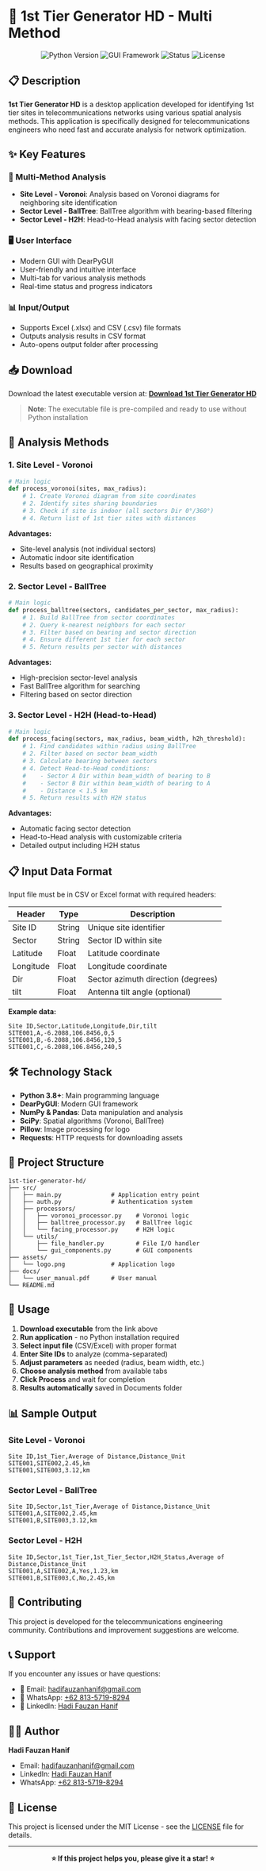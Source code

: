# 🎯 1st Tier Generator HD - Multi Method

<div align="center">
  <img src="https://img.shields.io/badge/Python-3.8+-blue.svg" alt="Python Version"/>
  <img src="https://img.shields.io/badge/GUI-DearPyGUI-green.svg" alt="GUI Framework"/>
  <img src="https://img.shields.io/badge/Status-Active-brightgreen.svg" alt="Status"/>
  <img src="https://img.shields.io/badge/License-MIT-yellow.svg" alt="License"/>
</div>

## 📋 Description

**1st Tier Generator HD** is a desktop application developed for identifying 1st tier sites in telecommunications networks using various spatial analysis methods. This application is specifically designed for telecommunications engineers who need fast and accurate analysis for network optimization.

## ✨ Key Features

### 🔄 Multi-Method Analysis
- **Site Level - Voronoi**: Analysis based on Voronoi diagrams for neighboring site identification
- **Sector Level - BallTree**: BallTree algorithm with bearing-based filtering
- **Sector Level - H2H**: Head-to-Head analysis with facing sector detection

### 🖥️ User Interface
- Modern GUI with DearPyGUI
- User-friendly and intuitive interface
- Multi-tab for various analysis methods
- Real-time status and progress indicators

### 📊 Input/Output
- Supports Excel (.xlsx) and CSV (.csv) file formats
- Outputs analysis results in CSV format
- Auto-opens output folder after processing

## 📥 Download

Download the latest executable version at: **[Download 1st Tier Generator HD](http://bit.ly/4k9elX1)**

> **Note**: The executable file is pre-compiled and ready to use without Python installation

## 🎯 Analysis Methods

### 1. Site Level - Voronoi
```python
# Main logic
def process_voronoi(sites, max_radius):
    # 1. Create Voronoi diagram from site coordinates
    # 2. Identify sites sharing boundaries
    # 3. Check if site is indoor (all sectors Dir 0°/360°)
    # 4. Return list of 1st tier sites with distances
```

**Advantages:**
- Site-level analysis (not individual sectors)
- Automatic indoor site identification
- Results based on geographical proximity

### 2. Sector Level - BallTree
```python
# Main logic  
def process_balltree(sectors, candidates_per_sector, max_radius):
    # 1. Build BallTree from sector coordinates
    # 2. Query k-nearest neighbors for each sector
    # 3. Filter based on bearing and sector direction
    # 4. Ensure different 1st tier for each sector
    # 5. Return results per sector with distances
```

**Advantages:**
- High-precision sector-level analysis
- Fast BallTree algorithm for searching
- Filtering based on sector direction

### 3. Sector Level - H2H (Head-to-Head)
```python
# Main logic
def process_facing(sectors, max_radius, beam_width, h2h_threshold):
    # 1. Find candidates within radius using BallTree
    # 2. Filter based on sector beam_width
    # 3. Calculate bearing between sectors
    # 4. Detect Head-to-Head conditions:
    #    - Sector A Dir within beam_width of bearing to B
    #    - Sector B Dir within beam_width of bearing to A  
    #    - Distance < 1.5 km
    # 5. Return results with H2H status
```

**Advantages:**
- Automatic facing sector detection
- Head-to-Head analysis with customizable criteria
- Detailed output including H2H status

## 📋 Input Data Format

Input file must be in CSV or Excel format with required headers:

| Header | Type | Description |
|--------|------|-------------|
| Site ID | String | Unique site identifier |
| Sector | String | Sector ID within site |
| Latitude | Float | Latitude coordinate |
| Longitude | Float | Longitude coordinate |
| Dir | Float | Sector azimuth direction (degrees) |
| tilt | Float | Antenna tilt angle (optional) |

**Example data:**
```csv
Site ID,Sector,Latitude,Longitude,Dir,tilt
SITE001,A,-6.2088,106.8456,0,5
SITE001,B,-6.2088,106.8456,120,5
SITE001,C,-6.2088,106.8456,240,5
```

## 🛠️ Technology Stack

- **Python 3.8+**: Main programming language
- **DearPyGUI**: Modern GUI framework
- **NumPy & Pandas**: Data manipulation and analysis
- **SciPy**: Spatial algorithms (Voronoi, BallTree)
- **Pillow**: Image processing for logo
- **Requests**: HTTP requests for downloading assets

## 📁 Project Structure

```
1st-tier-generator-hd/
├── src/
│   ├── main.py              # Application entry point
│   ├── auth.py              # Authentication system
│   ├── processors/
│   │   ├── voronoi_processor.py    # Voronoi logic
│   │   ├── balltree_processor.py   # BallTree logic  
│   │   └── facing_processor.py     # H2H logic
│   └── utils/
│       ├── file_handler.py         # File I/O handler
│       └── gui_components.py       # GUI components
├── assets/
│   └── logo.png             # Application logo
├── docs/
│   └── user_manual.pdf      # User manual
└── README.md
```

## 🚀 Usage

1. **Download executable** from the link above
2. **Run application** - no Python installation required
3. **Select input file** (CSV/Excel) with proper format
4. **Enter Site IDs** to analyze (comma-separated)
5. **Adjust parameters** as needed (radius, beam width, etc.)
6. **Choose analysis method** from available tabs
7. **Click Process** and wait for completion
8. **Results automatically** saved in Documents folder

## 📊 Sample Output

### Site Level - Voronoi
```csv
Site ID,1st_Tier,Average of Distance,Distance_Unit
SITE001,SITE002,2.45,km
SITE001,SITE003,3.12,km
```

### Sector Level - BallTree
```csv
Site ID,Sector,1st_Tier,Average of Distance,Distance_Unit
SITE001,A,SITE002,2.45,km
SITE001,B,SITE003,3.12,km
```

### Sector Level - H2H
```csv
Site ID,Sector,1st_Tier,1st_Tier_Sector,H2H_Status,Average of Distance,Distance_Unit
SITE001,A,SITE002,A,Yes,1.23,km
SITE001,B,SITE003,C,No,2.45,km
```

## 🤝 Contributing

This project is developed for the telecommunications engineering community. Contributions and improvement suggestions are welcome.

## 📞 Support

If you encounter any issues or have questions:
- 📧 Email: hadifauzanhanif@gmail.com
- 💬 WhatsApp: [+62 813-5719-8294](https://wa.me/6281357198294)
- 💼 LinkedIn: [Hadi Fauzan Hanif](https://www.linkedin.com/in/hadi-fauzan-hanif-0b407b174/)

## 👨‍💻 Author

**Hadi Fauzan Hanif**
- Email: hadifauzanhanif@gmail.com
- LinkedIn: [Hadi Fauzan Hanif](https://www.linkedin.com/in/hadi-fauzan-hanif-0b407b174/)
- WhatsApp: [+62 813-5719-8294](https://wa.me/6281357198294)

## 📄 License

This project is licensed under the MIT License - see the [LICENSE](LICENSE) file for details.

---

<div align="center">
  <b>⭐ If this project helps you, please give it a star! ⭐</b>
</div> 